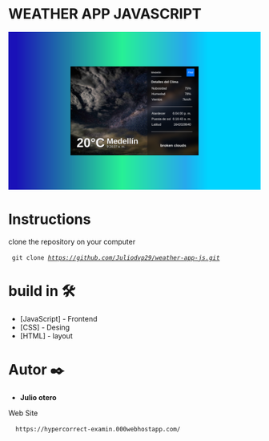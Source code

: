 # WEATHER APP JAVASCRIPT


![Screenshot](weather_js.png)

# Instructions
<p>clone the repository on your computer</p>

<code> git clone _https://github.com/Juliodvp29/weather-app-js.git_  </code>

# build in 🛠️
* [JavaScript] - Frontend
* [CSS] - Desing
* [HTML] - layout

# Autor ✒️

* **Julio otero** 
<p>Web Site</p>
<code>  https://hypercorrect-examin.000webhostapp.com/  </code>

